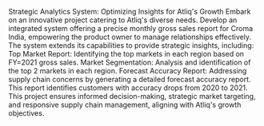 Strategic Analytics System: Optimizing Insights for Atliq's Growth
Embark on an innovative project catering to Atliq's diverse needs. 
Develop an integrated system offering a precise monthly gross sales report for Croma India, empowering the product owner to manage relationships effectively.
The system extends its capabilities to provide strategic insights, including:
Top Market Report: Identifying the top markets in each region based on FY=2021 gross sales.
Market Segmentation: Analysis and identification of the top 2 markets in each region.
Forecast Accuracy Report: Addressing supply chain concerns by generating a detailed forecast accuracy report. This report identifies customers with accuracy drops from 2020 to 2021.
This project ensures informed decision-making, strategic market targeting, and responsive supply chain management, aligning with Atliq's growth objectives.




